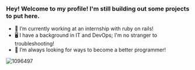 ### Hey! Welcome to my profile! I'm still building out some projects to put here. 

- 🌱 I’m currently working at an internship with ruby on rails!
- 🖥 I have a background in IT and DevOps; I'm no stranger to troubleshooting!
- 🧐 I’m always looking for ways to become a better programmer!

![1096497](https://user-images.githubusercontent.com/73265363/152456298-f3879a35-22bc-4387-82f6-e3f78e3ac104.jpeg)


<!--
**necessities/necessities** is a ✨ _special_ ✨ repository because its `README.md` (this file) appears on your GitHub profile.

Here are some ideas to get you started:

- 🔭 I’m currently working on ...
- 🌱 I’m currently learning ...
- 👯 I’m looking to collaborate on ...
- 🤔 I’m looking for help with ...
- 💬 Ask me about ...
- 📫 How to reach me: ...
- 😄 Pronouns: ...
- ⚡ Fun fact: ...
-->
